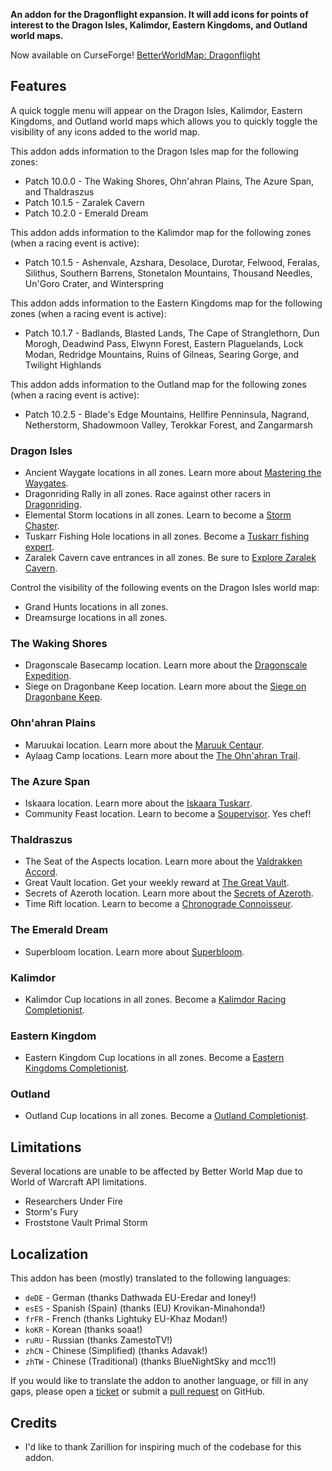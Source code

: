 **An addon for the Dragonflight expansion. It will add icons for points of interest to the Dragon Isles, Kalimdor, Eastern Kingdoms, and Outland world maps.**

Now available on CurseForge! [BetterWorldMap: Dragonflight](https://www.curseforge.com/wow/addons/betterworldmap-dragonflight)

## Features

A quick toggle menu will appear on the Dragon Isles, Kalimdor, Eastern Kingdoms, and Outland world maps which allows you to quickly toggle the visibility of any icons added to the world map.

This addon adds information to the Dragon Isles map for the following zones:

* Patch 10.0.0 - The Waking Shores, Ohn'ahran Plains, The Azure Span, and Thaldraszus
* Patch 10.1.5 - Zaralek Cavern
* Patch 10.2.0 - Emerald Dream

This addon adds information to the Kalimdor map for the following zones (when a racing event is active):

* Patch 10.1.5 - Ashenvale, Azshara, Desolace, Durotar, Felwood, Feralas, Silithus, Southern Barrens, Stonetalon Mountains, Thousand Needles, Un'Goro Crater, and Winterspring

This addon adds information to the Eastern Kingdoms map for the following zones (when a racing event is active):

* Patch 10.1.7 - Badlands, Blasted Lands, The Cape of Stranglethorn, Dun Morogh, Deadwind Pass, Elwynn Forest, Eastern Plaguelands, Lock Modan, Redridge Mountains, Ruins of Gilneas, Searing Gorge, and Twilight Highlands

This addon adds information to the Outland map for the following zones (when a racing event is active):

* Patch 10.2.5 - Blade's Edge Mountains, Hellfire Penninsula, Nagrand, Netherstorm, Shadowmoon Valley, Terokkar Forest, and Zangarmarsh

### Dragon Isles

* Ancient Waygate locations in all zones. Learn more about [Mastering the Waygates](https://www.wowhead.com/achievement=16292/mastering-the-waygates).
* Dragonriding Rally in all zones. Race against other racers in [Dragonriding](https://www.wowhead.com/guide/dragonriding/races-overview-rewards).
* Elemental Storm locations in all zones. Learn to become a [Storm Chaster](https://www.wowhead.com/achievement=16490/storm-chaser).
* Tuskarr Fishing Hole locations in all zones. Become a [Tuskarr fishing expert](https://www.wowhead.com/guide/professions/fishing/iskaara-tuskarr-fishing-holes).
* Zaralek Cavern cave entrances in all zones. Be sure to [Explore Zaralek Cavern](https://www.wowhead.com/achievement=17766/explore-zaralek-cavern).

Control the visibility of the following events on the Dragon Isles world map:

* Grand Hunts locations in all zones.
* Dreamsurge locations in all zones.

### The Waking Shores

* Dragonscale Basecamp location. Learn more about the [Dragonscale Expedition](https://www.wowhead.com/faction=2507/dragonscale-expedition).
* Siege on Dragonbane Keep location. Learn more about the [Siege on Dragonbane Keep](https://www.wowhead.com/achievement=16411/siege-on-dragonbane-keep-home-sweet-home).

### Ohn'ahran Plains

* Maruukai location. Learn more about the [Maruuk Centaur](https://www.wowhead.com/faction=2503/maruuk-centaur).
* Aylaag Camp locations. Learn more about the [The Ohn'ahran Trail](https://www.wowhead.com/achievement=16462/the-ohnahran-trail).

### The Azure Span

* Iskaara location. Learn more about the [Iskaara Tuskarr](https://www.wowhead.com/faction=2511/iskaara-tuskarr).
* Community Feast location. Learn to become a [Soupervisor](https://www.wowhead.com/achievement=16443/soupervisor). Yes chef!

### Thaldraszus

* The Seat of the Aspects location. Learn more about the [Valdrakken Accord](https://www.wowhead.com/faction=2510/valdrakken-accord).
* Great Vault location. Get your weekly reward at [The Great Vault](https://www.wowhead.com/quest=72354/the-great-vault).
* Secrets of Azeroth location. Learn more about the [Secrets of Azeroth](https://www.wowhead.com/guide/world-events/secrets-of-azeroth).
* Time Rift location. Learn to become a [Chronograde Connoisseur](https://www.wowhead.com/achievement=18637/chronograde-connoisseur).

### The Emerald Dream

* Superbloom location. Learn more about [Superbloom](https://www.wowhead.com/news/superblooms-emerald-frenzy-and-emerald-bounty-first-look-at-world-events-in-335286).

### Kalimdor

* Kalimdor Cup locations in all zones. Become a [Kalimdor Racing Completionist](https://www.wowhead.com/achievement=17723/kalimdor-racing-completionist-gold).

### Eastern Kingdom

* Eastern Kingdom Cup locations in all zones. Become a [Eastern Kingdoms Completionist](https://www.wowhead.com/achievement=18942/eastern-kingdoms-racing-completionist-gold).

### Outland

* Outland Cup locations in all zones. Become a [Outland Completionist](https://www.wowhead.com/achievement=19107/outland-racing-completionist-gold).

## Limitations

Several locations are unable to be affected by Better World Map due to World of Warcraft API limitations.

* Researchers Under Fire
* Storm's Fury
* Froststone Vault Primal Storm

## Localization

This addon has been (mostly) translated to the following languages:

* `deDE` - German (thanks Dathwada EU-Eredar and Ioney!)
* `esES` - Spanish (Spain) (thanks (EU) Krovikan-Minahonda!)
* `frFR` - French (thanks Lightuky EU-Khaz Modan!)
* `koKR` - Korean (thanks soaa!)
* `ruRU` - Russian (thanks ZamestoTV!)
* `zhCN` - Chinese (Simplified) (thanks Adavak!)
* `zhTW` - Chinese (Traditional) (thanks BlueNightSky and mcc1!)

If you would like to translate the addon to another language, or fill in any gaps, please open a [ticket](https://github.com/wyldclaw/betterworldmap-dragonflight/issues) or submit a [pull request](https://github.com/wyldclaw/betterworldmap-dragonflight/pulls) on GitHub.

## Credits

* I'd like to thank Zarillion for inspiring much of the codebase for this addon.
